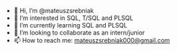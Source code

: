- 👋 Hi, I’m @mateuszsrebniak
- 👀 I’m interested in SQL, T/SQL and PLSQL
- 🌱 I’m currently learning SQL and PLSQL
- 💞️ I’m looking to collaborate as an intern/junior
- 📫 How to reach me: mateuszsrebniak000@gmail.com

<!---
mateuszsrebniak/mateuszsrebniak is a ✨ special ✨ repository because its `README.md` (this file) appears on your GitHub profile.
You can click the Preview link to take a look at your changes.
--->
